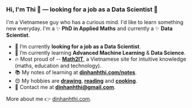 ### Hi, I'm Thi 👋 — looking for a job as a Data Scientist  🔭

I'm a Vietnamese guy who has a curious mind. I'd like to learn something new everyday. I'm a ✨ **PhD in Applied Maths** and currently a ✨ **Data Scientist**.

- 🔭 I’m currently __looking for a job as a Data Scientist__.
- 🌱 I’m currently learning **Advanced Machine Learning** & **Data Science**.
- 🔥 Most proud of -- **[Math2IT](http://math2it.com/)**, a Vietnamese site for intuitive knowledge (maths, education and technology).
- 📚 My notes of learning at **[dinhanhthi.com/notes](http://dinhanhthi.com/notes)**.
- 😍 My hobbies are **[drawing](https://photos.app.goo.gl/9OVEkdTjmtRPg7vC3)**, [**reading**](https://www.goodreads.com/user/show/19630622-thi-dinh) and [**cooking**](https://goo.gl/photos/yQXdQws1LLS16x5v5).
- 💌 Contact me at **[dinhanhthi@gmail.com](mailto:dinhanhthi@gmail.com)**.

More about me 👉 [dinhanhthi.com](https://dinhanhthi.com).